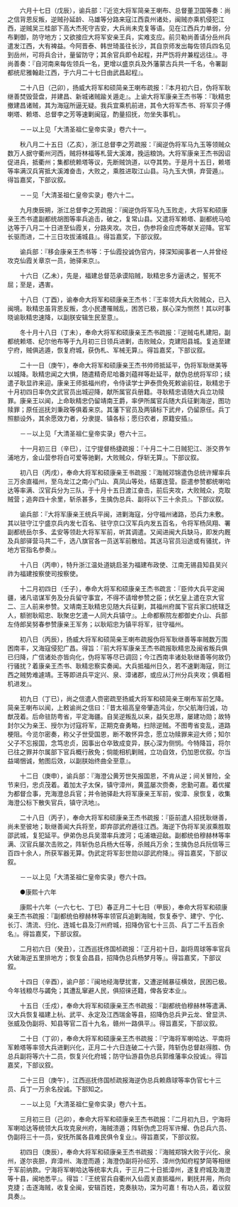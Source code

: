 <!-- { "loadSidebar": true } -->
　　六月十七日（戊辰），谕兵部：『近览大将军简亲王喇布、总督董卫国等奏：尚之信背恩反叛，逆贼孙延龄、马雄等分路来寇江西袁州诸处，闽贼亦乘机侵犯江西，逆贼吴三桂部下高大杰死守吉安，大兵尚未克复等语。见在江西兵力单弱，分布剿御，防守地方；又欲接应大将军安亲王兵，实难支应。前贝勒尚善请分岳州兵遣发江西，大有裨益。今阿晋泰、韩世琦虽往长沙，其自京师发出每佐领兵四名见到岳州，可将兵合计，量留防守；其余官兵即令起程，并严饬将弁兼程远往』。寻尚善奏：『自河南来每佐领兵一名，更增以盛京兵及外藩蒙古兵共一千名，令署副都统尼雅翰赴江西，于六月二十七日由武昌起程』。

　　二十八日（己卯），扬威大将军和硕简亲王喇布疏报：『本月初六日，伪将军耿继善焚毁营盘，并建昌、新城诸贼踰关遁走』。上谕大将军康亲王杰书等：『耿精忠撤建昌诸贼，其为海寇所逼无疑。我兵宜乘机前进，其令大将军杰书、将军贝子傅喇塔、赖塔、总督李之芳等速剿闽寇，酌量招抚，勿坐失事机』。

　　－－以上见「大清圣祖仁皇帝实录」卷六十一。

　　秋八月二十五日（乙亥），浙江总督李之芳疏报：『闽逆伪将军马九玉等领贼众数万人据守衢州河西，贼将林福等札营大溪滩，挽运粮饷。大将军康亲王杰书因诏促进兵，抵衢州；集都统赖塔等议，先断贼饷道，以夺其势。于是月十五日，赖塔等率满汉兵宵抵大溪滩奋击，大败之，乘胜进取江山县。马九玉大惧，弃营遁』。得旨嘉奖，下部议叙。

　　－－见「大清圣祖仁皇帝实录」卷六十二。

　　九月庚辰朔，浙江总督李之芳疏报：『闽逆伪将军马九玉败走，大将军和硕康亲王杰书遣副都统胡图等率兵追击，破之，复常山县。又遣将军赖塔、副都统马哈达等于八月二十日进至仙霞关，分路夹攻。次日，伪参将金应虎等献关迎降。官军长驱而进，二十三日攻拔浦城县』。得旨嘉奖，下部议叙。

　　谕兵部：『移会康亲王杰书等：于仙霞投诚伪官内，择深知闽事者一人并曾经攻克仙霞关章京一员，驰驿来京』。

　　十六日（乙未），先是，福建总督范承谟陷贼，耿精忠多方逼诱之，誓死不屈；至是，遇害。

　　十八日（丁酉），谕奉命大将军和硕康亲王杰书：『王率领大兵大败贼众，已入闽境。耿精忠虽背恩反叛，念小民遭罹贼乱，困苦已极，朕心深为恻然！其以时事晓谕耿精忠速降，以副朕安辑生民至意』。

　　冬十月十八日（丁未），奉命大将军和硕康亲王杰书疏报：『逆贼屯札建阳，副都统赖塔、纪尔他布等于九月初三日领兵进剿，击败贼众，克建阳县城。复追至建宁府，贼俱逃遁，恢复府城，获伪札、军械无算』。得旨嘉奖，下部议叙。

　　二十一日（庚午），奉命大将军和硕康亲王杰书帅师抵延平，伪将军耿继美等以城降。耿精忠闻之大惧，随遣精奇尼哈番刘蕴祥等赴延平，献伪总统将军印；续遣子耿显祚来迎。康亲王师抵福州府，令侍读学士尹泰赍免死敕谕前往，耿精忠于十月初四日率伪文武官员出城迎降，献所属官兵册籍。寻耿精忠请随大兵立功赎罪。康亲王以闻，上命耿精忠仍留靖南王爵，率伊所属官兵随大兵征剿海逆，图功赎罪；原任巡抚刘秉政等俱着来京。其藩下官员及两镇标下武弁，仍留原任。兵丁照额设外，其余愿效力者，分隶提、镇各标；愿归农者，原籍安插』。

　　－－以上见「大清圣祖仁皇帝实录」卷六十三。

　　十一月初三日（辛巳），江宁提督杨捷疏报：『十月二十二日贼犯江、浙交界乍浦地方，金山营参将白可爱等驰剿，大败贼众，俘斩无算』。下部议叙。

　　初八日（丙戌），奉命大将军和硕康亲王书疏报：『海贼邓锦遣伪总统许耀率兵三万余直福州，至乌龙江之南小门山、真凤山等处，结寨连营。臣遣参赞都统喇哈达等率满、汉官兵分为三队，于十月十五日渡江奋击，前后夹攻，大败贼众，克取贼营；追奔四十余里，斩杀甚多，生擒伪总兵、副将以下三十余员』。下部议叙。

　　谕兵部：『大将军康亲王统兵平闽，进剿海寇，分守福州诸路，恐兵力未敷。其以驻守江宁盛京兵内发七百名、驻守京口汉军兵内发五百名，令将军杨凤翔、署副都统岳尔多、孟安等领赴大将军军前，听其调遣。又闻进闽大兵缺马，即发内厩及兵部驿营马共二千，选八旗官各一员送军前散给。其送马官员沿途或有骚扰，许地方官指名参奏』。

　　十八日（丙申），特升浙江温处道姚启圣为福建布政使、江南无锡县知县吴兴祚为福建按察使司按察使。

　　十二月初四日（壬子），奉命大将军和硕康亲王杰书疏言：『臣帅大兵平定闽疆，诸凡谘谋军务及分兵留守事宜，不得不请增参赞之臣；伏乞皇上遣在京大官二、三人前来参赞。又靖南王耿精忠见随大兵征剿，其福州府属下官兵家口统辖乏人，额驸耿昭忠、耿聚忠乞遣一人同大兵镇守』。上命都察院左都御史介山、兵部左侍郎吴努春参赞康亲王军务；以耿昭忠为镇平将军，驻守福州。

　　初八日（丙辰），扬威大将军和硕简亲王喇布疏报伪将军耿继善等率贼数万围困南丰，又海寇侵犯广昌。得旨：『前大将军康亲王杰书疏报耿精忠及闽省叛兵俱已归降，广信诸处亦皆向化，伪将军等尽已调回；今江西南丰诸处耿继善等何故仍行骚扰？着康亲王杰书、耿精忠察实奏闻。大兵抵福州日久，若不速剿海寇，则江西之贼势难遽靖。王等即进兵平定兴、泉、漳诸郡，或应从汀州分兵夹攻；俱着相机进发』。

　　初九日（丁已），尚之信遣人赍密疏至扬威大将军和硕简亲王喇布军前乞降。简亲王喇布以闻，上敕谕尚之信曰：『昔太祖高皇帝肇造鸿业，尔父航海归诚，功猷茂着。后命驻防粤省，平定海疆。自吴逆叛乱以来，益矢忠荩，屡建功勋；故特封尔父为亲王、授尔为讨寇将军，正期克奋勇略，扫除逆贼。不图粤省变乱，道路梗阻。今览尔密奏，称父子世受国恩，断不敢怀异念，愿立功赎罪来迎大师；知尔父子不忘报国，念笃忠贞，因事出仓卒致成变异，朕心深为侧悯。今特降旨，将尔已往之罪并尔属部下官兵概行赦免；倘能相机剿贼，立功自效，仍加恩优叙。尔当益竭悃诚，勉图后效，以副朕始终曲全至意』。

　　十二日（庚申），谕兵部：『海澄公黄芳世矢报国恩，不肯从逆；间关冒险，全节来归，忠贞茂着。着加太子太保，镇守漳州，黄蓝屡次赍奏，忠勤可嘉。着优擢为都督佥事，充海澄总兵官；并令驰驿赴大将军康亲王军前，俟漳、泉恢复，收集海澄公标下散失官兵，镇守汛地』。

　　二十八日（丙子），奉命大将军和硕康亲王杰书疏报：『臣前遣人招抚耿继善，尚未至彼地；耿继善闻大兵将至，即弃邵武府遁往江西。海逆下伪将军吴淑乘胜取邵武城，复犯延平。伊弟伪总兵吴潜率兵渡河；屯浦塘迎敌。副都统伯穆赫林等率满、汉官兵屡次击败之，阵斩伪总兵杨大任等，杀贼兵万余；生擒伪总兵阮信等三百四十余人，所获军器无算。伪武定将军彭世勋以邵武府降』。得旨嘉奖，下部议叙。

　　－－以上见「大清圣祖仁皇帝实录」卷六十四。

　　●康熙十六年

　　康熙十六年（一六七七、丁巳）春正月二十七日（甲辰），奉命大将军和硕康亲王杰书疏报：『副都统伯穆赫林等率领官兵追剿海贼，恢复泰宁、建宁、宁化、长汀、清流、归化、连城七县及汀州府城，招降伪官七十三员、兵丁二千五百余名』。得旨嘉奖，下部议叙。

　　二月初六日（癸丑），江西巡抚佟国桢疏报：『正月初十日，副将周球等率官兵大破海逆五里排地方；恢复会昌县，招降伪总兵杨梦月等』。得旨嘉奖，下部议叙。

　　十四日（辛酉），谕户部：『闽地经海孽扰害，又遭逆贼暴征横敛，民困已极。今年钱粮尽与蠲免；其遭乱窜避人民，俱招徕还籍，俾各安本业』。

　　十五日（壬戍），奉命大将军和硕康亲王杰书疏报：『副都统伯穆赫林等遣满、汉大兵恢复福建上杭、武平、永定及江西瑞金等县，招降伪总兵尹云龙、曾显洪、张威及伪副将、知县等官二百十九名，赣州一路俱平』。得旨嘉奖，下部议叙。

　　二十日（丁卯），奉命大将军和硕康亲王杰书疏报：『宁海将军喇哈达、平南将军赖塔等率领大兵进剿兴化，正月二十六日连破二十六营，阵斩伪总督赵得胜、伪总兵副将等六十二员，恢复兴化府城；防守仙游县伪总兵郭维藩率众投诚』。得旨嘉奖，下部议叙。

　　二十三日（庚午），江西巡抚佟国桢疏报海逆伪总兵赖鼎球等率伪官七十三员、兵丁一万余名投诚。下部知之。

　　－－以上见「大清圣祖仁皇帝实录」卷六十五。

　　三月初三日（己卯），奉命大将军和硕康亲王杰书疏报：『二月初九日，宁海将军喇哈达等统领大兵攻克泉州府，海贼溃遁；阵斩伪虎卫将军许耀、伪总兵六员、伪副将三十一员，安抚所属各县难民俱令复业』。得旨嘉奖，下部议叙。

　　初四日（庚辰），奉命大将军和硕康亲王杰书疏报：『海贼郑锦大败于兴化、泉州，遂尔丧胆，弃漳州、海澄而遁；海澄伪副将孙绍芳、漳州伪知府程梦简等相继于军前纳款。宁海将军喇哈达等统率大兵，于三月二十日抵漳州，遂复府城及海澄等十县，闽地悉平』。得旨：『王统官兵自衢州入仙霞关直抵福州，剿抚并用，所向克捷；击逐海贼，收复全闽，安辑百姓，克奏肤功，深为可嘉！有功人员，着议叙具奏』。


